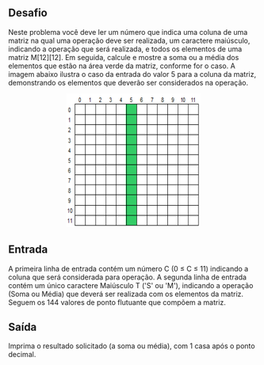 ## Desafio

Neste problema você deve ler um número que indica uma coluna de uma matriz na
qual uma operação deve ser realizada, um caractere maiúsculo, indicando a
operação que será realizada, e todos os elementos de uma matriz M[12][12]. Em
seguida, calcule e mostre a soma ou a média dos elementos que estão na área
verde da matriz, conforme for o caso. A imagem abaixo ilustra o caso da entrada
do valor 5 para a coluna da matriz, demonstrando os elementos que deverão ser
considerados na operação.

<p align="center">
    <img src="../../../../assets/coluna-matriz.png" width="270" height="270">
</p>

## Entrada

A primeira linha de entrada contém um número C (0 ≤ C ≤ 11) indicando a coluna
que será considerada para operação. A segunda linha de entrada contém um único
caractere Maiúsculo T ('S' ou 'M'), indicando a operação (Soma ou Média) que
deverá ser realizada com os elementos da matriz. Seguem os 144 valores de ponto
flutuante que compõem a matriz.


## Saída

Imprima o resultado solicitado (a soma ou média), com 1 casa após o ponto
decimal.
